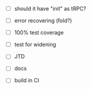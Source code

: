 - [ ] should it have "init" as tRPC?

- [ ] error recovering (fold?)
- [ ] 100% test coverage

- [ ] test for widening
- [ ] JTD
- [ ] docs
- [ ] build in CI